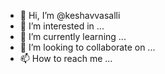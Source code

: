 - 👋 Hi, I’m @keshavvasalli
- 👀 I’m interested in ...
- 🌱 I’m currently learning ...
- 💞️ I’m looking to collaborate on ...
- 📫 How to reach me ...

<!---
keshavvasalli/keshavvasalli is a ✨ special ✨ repository because its `README.md` (this file) appears on your GitHub profile.
You can click the Preview link to take a look at your changes.
--->
